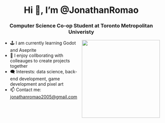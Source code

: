 
<h1 align="center"> Hi 👋, I’m @JonathanRomao </h1>
<h3 align="center"> Computer Science Co-op Student at Toronto Metropolitan Univeristy </h3>
<img align="right" src="https://github.com/user-attachments/assets/268990c5-d8e2-44f9-ade8-f3a88642f358" style="width:250px;height:250px;"></img>

- 🕹️ I am currently learning Godot and Aseprite 
- 🏅 I enjoy collborating with colleauges to create projects together
- 🗨️ Interests: data science, back-end development, game development and pixel art
- 📫 Contact me: jonathanromao2005@gmail.com


<!---

--->
